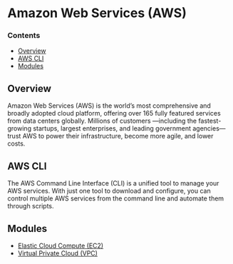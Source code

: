 # Amazon Web Services (AWS)

<!--TOC_START-->
### Contents
- [Overview](#overview)
- [AWS CLI](#aws-cli)
- [Modules](#modules)

<!--TOC_END-->
## Overview
Amazon Web Services (AWS) is the world’s most comprehensive and broadly adopted cloud platform, offering over 165 fully featured services from data centers globally. Millions of customers —including the fastest-growing startups, largest enterprises, and leading government agencies—trust AWS to power their infrastructure, become more agile, and lower costs.

## AWS CLI
The AWS Command Line Interface (CLI) is a unified tool to manage your AWS services.
With just one tool to download and configure, you can control multiple AWS services from the command line and automate them through scripts.

























<!--MODULES_START-->
## Modules
- [Elastic Cloud Compute (EC2)](./modules/ec2)
- [Virtual Private Cloud (VPC)](./modules/vpc)
<!--MODULES_END-->
